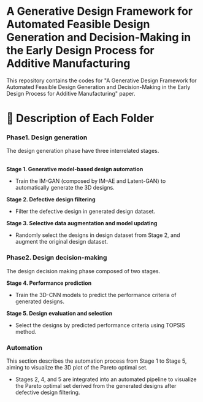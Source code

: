 # A Generative Design Framework for Automated Feasible Design Generation and Decision-Making in the Early Design Process for Additive Manufacturing
This repository contains the codes for "A Generative Design Framework for Automated Feasible Design Generation and Decision-Making in the Early Design Process for Additive Manufacturing" paper. 

# 📁 Description of Each Folder
<h3> Phase1. Design generation </h3>
The design generation phase have three interrelated stages.
<br> </br> 

**Stage 1. Generative model-based design automation**
- Train the IM-GAN (composed by IM–AE and Latent-GAN) to automatically generate the 3D designs.

**Stage 2. Defective design filtering**
- Filter the defective design in generated design dataset.

**Stage 3. Selective data augmentation and model updating**
- Randomly select the designs in design dataset from Stage 2, and augment the original design dataset.

<h3> Phase2. Design decision-making </h3>
The design decision making phase composed of two stages.

**Stage 4. Performance prediction**
- Train the 3D-CNN models to predict the performance criteria of generated designs.

**Stage 5. Design evaluation and selection**
- Select the designs by predicted performance criteria using TOPSIS method.

<h3> Automation </h3>

This section describes the automation process from Stage 1 to Stage 5, aiming to visualize the 3D plot of the Pareto optimal set.
- Stages 2, 4, and 5 are integrated into an automated pipeline to visualize the Pareto optimal set derived from the generated designs after defective design filtering.
